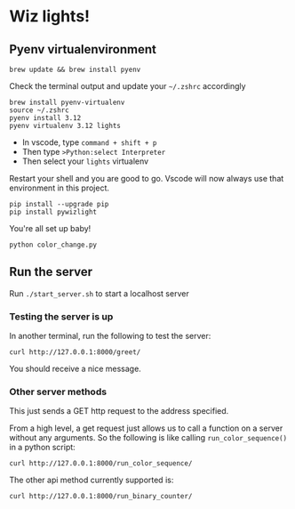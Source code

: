 # Wiz lights!


## Pyenv virtualenvironment
```
brew update && brew install pyenv
```
Check the terminal output and update your `~/.zshrc` accordingly

```
brew install pyenv-virtualenv
source ~/.zshrc
pyenv install 3.12
pyenv virtualenv 3.12 lights
```

- In vscode, type `command + shift + p`
- Then type `>Python:select Interpreter`
- Then select your `lights` virtualenv

Restart your shell and you are good to go. 
Vscode will now always use that environment in this project. 

```
pip install --upgrade pip
pip install pywizlight
```

You're all set up baby!
```
python color_change.py
```

## Run the server
Run `./start_server.sh` to start a localhost server

### Testing the server is up
In another terminal, run the following to test the server:
```
curl http://127.0.0.1:8000/greet/
```
You should receive a nice message. 

### Other server methods
This just sends a GET http request to the address specified.

From a high level, a get request just allows us to call a function on a server
without any arguments. So the following is like calling `run_color_sequence()` in a python script:

```
curl http://127.0.0.1:8000/run_color_sequence/
```

The other api method currently supported is:
```
curl http://127.0.0.1:8000/run_binary_counter/
```